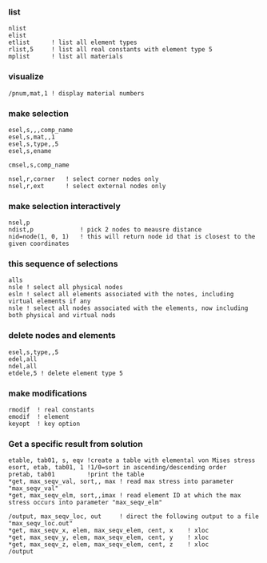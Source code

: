 
### list
```
nlist
elist
etlist      ! list all element types
rlist,5     ! list all real constants with element type 5 
mplist      ! list all materials
```

### visualize
```
/pnum,mat,1 ! display material numbers
```

### make selection
```
esel,s,,,comp_name
esel,s,mat,,1
esel,s,type,,5
esel,s,ename

cmsel,s,comp_name

nsel,r,corner   ! select corner nodes only
nsel,r,ext      ! select external nodes only
```

### make selection interactively
```
nsel,p
ndist,p             ! pick 2 nodes to meausre distance
nid=node(1, 0, 1)   ! this will return node id that is closest to the given coordinates
```

### this sequence of selections
```
alls
nsle ! select all physical nodes
esln ! select all elements associated with the notes, including virtual elements if any
nsle ! select all nodes associated with the elements, now including both physical and virtual nods
```

### delete nodes and elements
```
esel,s,type,,5
edel,all
ndel,all
etdele,5 ! delete element type 5
```

### make modifications
```
rmodif  ! real constants
emodif  ! element 
keyopt  ! key option
```

### Get a specific result from solution
```
etable, tab01, s, eqv !create a table with elemental von Mises stress
esort, etab, tab01, 1 !1/0=sort in ascending/descending order
pretab, tab01         !print the table
*get, max_seqv_val, sort,, max ! read max stress into parameter "max_seqv_val"
*get, max_seqv_elm, sort,,imax ! read element ID at which the max stress occurs into parameter "max_seqv_elm"

/output, max_seqv_loc, out     ! direct the following output to a file "max_seqv_loc.out"
*get, max_seqv_x, elem, max_seqv_elem, cent, x    ! xloc
*get, max_seqv_y, elem, max_seqv_elem, cent, y    ! xloc
*get, max_seqv_z, elem, max_seqv_elem, cent, z    ! xloc
/output
```
